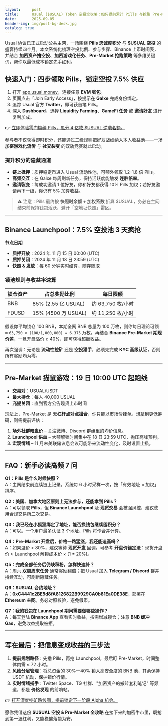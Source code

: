 ```yaml
---
layout:     post
title:      Usual ($USUAL) Token 空投全攻略：如何提前累计 Pills 与抢跑 Pre-Market
date:       2025-09-05
header-img: img/post-bg-desk.jpg
catalog: true
---
```


Usual 协议已正式启动公共主网，一场围绕 **Pills 忠诚度积分** 与 **$USUAL 空投** 的盛宴持续四个月。本文系统化梳理空投比例、参与步骤、Binance 上币时间表，并结合 **加密资产撸空投**、**加密游戏化任务**、**Pre-Market 抢跑策略** 等多维关键词，帮你以最低成本锁定先手红利。

## 快速入门：四步领取 Pills，锁定空投 7.5% 供应

1. 打开 [app.usual.money](https://app.usual.money/#XQFMR)，连接任意 **EVM 钱包**。
2. 页面点击「Join Early Access」，按提示在 **Galxe** 完成身份绑定。
3. 追踪 Usual 官方 **Twitter**，即可获首笔 Pills。
4. 深入 **Dashboard**，选择 **Liquidity Farming**、**GameFi 任务** 或 **邀请好友** 进行复利加成。

👉 [立即体验零门槛薅 Pills，瓜分 4 亿枚 $USUAL 逆袭名额。](https://okxdog.com/)

参与者不仅获得即时积分，还能通过二级规则把好友战绩纳入本人收益池——一场 **加密游戏化流传** 与 **社交裂变** 的双轨竞赛就此启动。

### 提升积分的隐藏通道

- **链上抵押**：质押稳定币进入 Usual 流动性池，可额外领取 1.2–1.8 倍 Pills。
- **高频交互**：在 Galxe 每周刷新任务，保持活跃度能触发 **连胜倍率**。
- **邀请裂变**：每成功邀请 1 位好友，你和好友都获得 10% Pills 加权；若好友邀请再下一级，你仍有 5% 加算收益。

> ⚠️ 注意：Pills 最终按 **快照时余额 + 加权系数** 折算 $USUAL，务必在主网结束前保持钱包活跃，避开「空地址快照」雷区。

---

## Binance Launchpool：7.5% 空投池 3 天疯抢

**节点日期**

- **质押开放**：2024 年 11 月 15 日 00:00 (UTC)  
- **质押关闭**：2024 年 11 月 18 日 23:59 (UTC)  
- **快照 & 发放**：每 60 分钟实时结算，随存随取

### 锁池规则与收益率速算

| 锁仓资产 | 占总奖励比例 | 每日限额 |
| --- | --- | --- |
| BNB | 85% (2.55 亿 USUAL) | 约 63,750 枚/小时 |
| FDUSD | 15% (4500 万 USUAL) | 约 11,250 枚/小时 |

假设你平均锁仓 100 BNB，本期全网 BNB 总量为 100 万枚，则你每日理论可领 ≈ `63,750 × (100/1,000,000) = 6.375` 万枚。再结合 **Binance Pre-Market 期现价差**，一旦开盘溢价 ≥ 40%，即可获得超额收益。

再次强调：无论是 **流动性挖矿** 还是 **空投猎手**，必须先完成 **KYC 高级认证**，否则所有奖励均为零。

---

## Pre-Market 猫鼠游戏：19 日 10:00 UTC 起跑线

- **交易对**：USUAL/USDT  
- **最大持仓**：每人 40,000 USUAL  
- **充提关闭**：直到官方公告现货上市时间

玩法上，Pre-Market 是 **无杠杆点对点撮合**，你只能以市场价挂单。想拿到更低筹码，则需提前评估：

1. **场外社群暗盘价** – 关注微博、Discord 群组里的均价信息。  
2. **Launchpool 供血** – 大额解锁时间集中在 18 日 23:59 UTC，抛压高峰预判。  
3. **宏观情绪** – 11 月末美联储议息会议可能带来流动性变化，及时设置止损。

---

## FAQ：新手必读高频 7 问

**Q1：Pills 是什么时候快照？**  
A：主网结束前连续链上记录。系统每 6 小时采样一次，按「有效地址 × 加权」排序。

**Q2：美国、加拿大地区原则上无法参与，还能拿到 Pills？**  
A：可以领取 **Pills**，但 **Binance Launchpool** 及 **现货交易** 会被强风控，建议使用合规交易所二次交易。

**Q3：我已经在小狐狸绑定了地址，能否换钱包继续囤积分？**  
A：可以。一个用户最多认证 3 个地址，Pills 将作合并计算。

**Q4：Pre-Market 开盘后，价格一路猛涨，我还能追高吗？**  
A：如果溢价 > 80%，建议等待 **现货开盘** 回调。可参考 **开盘价锚定法**：现货开盘价 ≈ Launchpool 解锁成本价 × (1 ± 20%)。

**Q5：完成全部任务后仍缺积粉，怎样快速补？**  
A：周六 **双周周末任务** 通常奖励翻倍；把 Usual 加入 **Telegram / Discord** 群并持续互动，可刷新隐藏任务。

**Q6：$USUAL 合约地址？**  
A：**0xC4441c2BE5d8fA8126822B9929CA0b81Ea0DE38E**，部署在 **Ethereum 主网**。务必对照校验，避免假币。

**Q7：我的钱包在 Launchpool 期间需要做哪些操作？**  
A：每天登陆 **Binance App** 查看实时收益，按需增减锁仓；注意 **BNB 缓冲 Gas**，避免收益提取被拒。

---

## 写在最后：把信息变成收益的三步法

1. **提前规划路径**：先撸 Pills，再抢 Launchpool，最后盯 Pre-Market，时间整体内需 ≤ 72 小时。  
2. **风险分层管理**：将总资金的 30%—40% 锁入高安全度的 BNB 池，其余保持 USDT 机动，保护错价行情。  
3. **实时情绪捕手**：Twitter Space、TG 社群、"加密资产的搬砖套利笔记" 等频道，都是 **价格发现** 的前哨站。

👉 [打开深度挖矿路线图，提前锁定下一阶段 Alpha 机会。](https://okxdog.com/)

愿你凭借这份 **$USUAL 空投 & Pre-Market 全攻略** 在接下来的加密牛市里，既抢到第一波红利，又能稳健落袋为安。